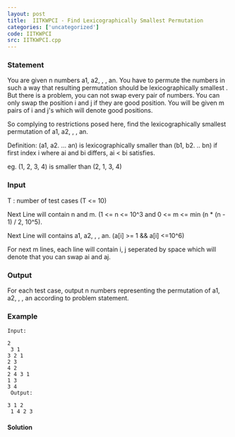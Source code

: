 ```yaml
---
layout: post
title:  IITKWPCI - Find Lexicographically Smallest Permutation
categories: ['uncategorized']
code: IITKWPCI
src: IITKWPCI.cpp
---
```


### **Statement**

You are given n numbers a1, a2, , , an. You have to permute the numbers in
such a way that resulting permutation should be lexicographically smallest .
But there is a problem, you can not swap every pair of numbers. You can only
swap the position i and j if they are good position. You will be given m pairs
of i and j's which will denote good positions.

So complying to restrictions posed here, find the lexicographically smallest
permutation of a1, a2, , , an.

Definition: (a1, a2. ... an) is lexicographically smaller than (b1, b2. .. bn)
if first index i where ai and bi differs, ai < bi satisfies.

eg. (1, 2, 3, 4) is smaller than (2, 1, 3, 4)

### Input

T : number of test cases (T <= 10)

Next Line will contain n and m. (1 <= n <= 10^3 and 0 <= m <= min (n * (n - 1)
/ 2, 10^5).

Next Line will contains a1, a2, , , an. (a[i] >= 1 && a[i] <=10^6)

For next m lines, each line will contain i, j seperated by space which will
denote that you can swap ai and aj.

### Output

For each test case, output n numbers representing the permutation of a1, a2, ,
, an according to problem statement.

### Example

    
    
    Input:
    2  
     3 1  
    3 2 1  
    2 3  
    4 2  
    2 4 3 1  
    1 3  
    3 4  
     Output:
    3 1 2  
     1 4 2 3



#### **Solution**



